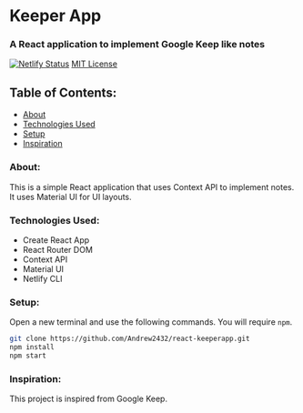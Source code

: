 # Keeper App
### A React application to implement Google Keep like notes

[![Netlify Status](https://api.netlify.com/api/v1/badges/37488e10-3c65-4d37-9c9e-990d788cef9e/deploy-status)](https://app.netlify.com/sites/react-keeperapp/deploys)
[MIT License](https://img.shields.io/github/license/Andrew2432/react-keeperapp)

## Table of Contents:
* [About](#about)
* [Technologies Used](#technologies-used)
* [Setup](#setup)
* [Inspiration](#inspiration)
  
### About:
This is a simple React application that uses Context API to implement notes. It uses Material UI for UI layouts.

### Technologies Used:
* Create React App
* React Router DOM
* Context API
* Material UI
* Netlify CLI

### Setup:
Open a new terminal and use the following commands. You will require `npm`.
```bash
git clone https://github.com/Andrew2432/react-keeperapp.git
npm install
npm start 
```

### Inspiration:
This project is inspired from Google Keep.
